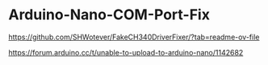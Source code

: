# Arduino-Nano-COM-Port-Fix


https://github.com/SHWotever/FakeCH340DriverFixer/?tab=readme-ov-file

https://forum.arduino.cc/t/unable-to-upload-to-arduino-nano/1142682
